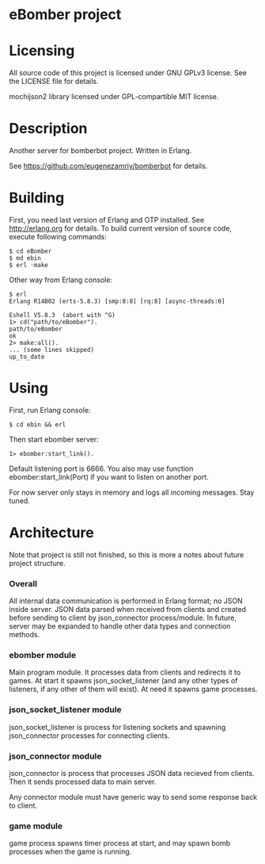 eBomber project
==============

Licensing
=========
All source code of this project is licensed under GNU GPLv3 license. See the
LICENSE file for details.

mochijson2 library licensed under GPL-compartible MIT license.

Description
===========

Another server for bomberbot project. Written in Erlang.

See https://github.com/eugenezamriy/bomberbot for details.

Building
========

First, you need last version of Erlang and OTP installed. See http://erlang.org
for details. To build current version of source code, execute following
commands:

    $ cd eBomber
    $ md ebin
    $ erl -make

Other way from Erlang console:

    $ erl
    Erlang R14B02 (erts-5.8.3) [smp:8:8] [rq:8] [async-threads:0]

    Eshell V5.8.3  (abort with ^G)
    1> cd("path/to/eBomber").
    path/to/eBomber
    ok
    2> make:all().
    ... (some lines skipped)
    up_to_date

Using
=====

First, run Erlang console:

    $ cd ebin && erl

Then start ebomber server:

    1> ebomber:start_link().

Default listening port is 6666. You also may use function
ebomber:start_link(Port) if you want to listen on another port.

For now server only stays in memory and logs all incoming messages. Stay tuned.

Architecture
============

Note that project is still not finished, so this is more a notes about future
project structure.

### Overall

All internal data communication is performed in Erlang format; no JSON inside
server. JSON data parsed when received from clients and created before sending
to client by json_connector process/module. In future, server may be expanded to
handle other data types and connection methods.

### ebomber module

Main program module. It processes data from clients and redirects it to games.
At start it spawns json_socket_listener (and any other types of listeners, if
any other of them will exist). At need it spawns game processes.

### json_socket_listener module

json_socket_listener is process for listening sockets and spawning
json_connector processes for connecting clients.

### json_connector module

json_connector is process that processes JSON data recieved from clients. Then
it sends processed data to main server.

Any connector module must have generic way to send some response back to client.

### game module

game process spawns timer process at start, and may spawn bomb processes when
the game is running.
